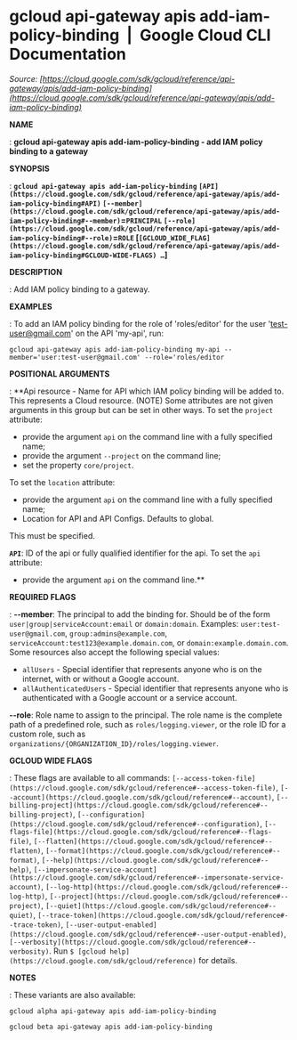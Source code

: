 # gcloud api-gateway apis add-iam-policy-binding  |  Google Cloud CLI Documentation

*Source: [https://cloud.google.com/sdk/gcloud/reference/api-gateway/apis/add-iam-policy-binding](https://cloud.google.com/sdk/gcloud/reference/api-gateway/apis/add-iam-policy-binding)*

**NAME**

: **gcloud api-gateway apis add-iam-policy-binding - add IAM policy binding to a gateway**

**SYNOPSIS**

: **`gcloud api-gateway apis add-iam-policy-binding` `[API](https://cloud.google.com/sdk/gcloud/reference/api-gateway/apis/add-iam-policy-binding#API)` `[--member](https://cloud.google.com/sdk/gcloud/reference/api-gateway/apis/add-iam-policy-binding#--member)`=`PRINCIPAL` `[--role](https://cloud.google.com/sdk/gcloud/reference/api-gateway/apis/add-iam-policy-binding#--role)`=`ROLE` [`[GCLOUD_WIDE_FLAG](https://cloud.google.com/sdk/gcloud/reference/api-gateway/apis/add-iam-policy-binding#GCLOUD-WIDE-FLAGS) …`]**

**DESCRIPTION**

: Add IAM policy binding to a gateway.

**EXAMPLES**

: To add an IAM policy binding for the role of 'roles/editor' for the user
'test-user@gmail.com' on the API 'my-api', run:

```
gcloud api-gateway apis add-iam-policy-binding my-api --member='user:test-user@gmail.com' --role='roles/editor
```

**POSITIONAL ARGUMENTS**

: **Api resource - Name for API which IAM policy binding will be added to. This
represents a Cloud resource. (NOTE) Some attributes are not given arguments in
this group but can be set in other ways.
To set the `project` attribute:

- provide the argument `api` on the command line with a fully specified
name;
- provide the argument `--project` on the command line;
- set the property `core/project`.

To set the `location` attribute:

- provide the argument `api` on the command line with a fully specified
name;
- Location for API and API Configs. Defaults to global.

This must be specified.

**`API`**:
ID of the api or fully qualified identifier for the api.
To set the `api` attribute:

- provide the argument `api` on the command line.**

**REQUIRED FLAGS**

: **--member**:
The principal to add the binding for. Should be of the form
`user|group|serviceAccount:email` or `domain:domain`.
Examples: `user:test-user@gmail.com`,
`group:admins@example.com`,
`serviceAccount:test123@example.domain.com`, or
`domain:example.domain.com`.
Some resources also accept the following special values:

- `allUsers` - Special identifier that represents anyone who is on the
internet, with or without a Google account.
- `allAuthenticatedUsers` - Special identifier that represents anyone
who is authenticated with a Google account or a service account.

**--role**:
Role name to assign to the principal. The role name is the complete path of a
predefined role, such as `roles/logging.viewer`, or the role ID for a
custom role, such as
`organizations/{ORGANIZATION_ID}/roles/logging.viewer`.

**GCLOUD WIDE FLAGS**

: These flags are available to all commands: `[--access-token-file](https://cloud.google.com/sdk/gcloud/reference#--access-token-file)`,
`[--account](https://cloud.google.com/sdk/gcloud/reference#--account)`, `[--billing-project](https://cloud.google.com/sdk/gcloud/reference#--billing-project)`,
`[--configuration](https://cloud.google.com/sdk/gcloud/reference#--configuration)`,
`[--flags-file](https://cloud.google.com/sdk/gcloud/reference#--flags-file)`,
`[--flatten](https://cloud.google.com/sdk/gcloud/reference#--flatten)`, `[--format](https://cloud.google.com/sdk/gcloud/reference#--format)`, `[--help](https://cloud.google.com/sdk/gcloud/reference#--help)`, `[--impersonate-service-account](https://cloud.google.com/sdk/gcloud/reference#--impersonate-service-account)`,
`[--log-http](https://cloud.google.com/sdk/gcloud/reference#--log-http)`,
`[--project](https://cloud.google.com/sdk/gcloud/reference#--project)`, `[--quiet](https://cloud.google.com/sdk/gcloud/reference#--quiet)`, `[--trace-token](https://cloud.google.com/sdk/gcloud/reference#--trace-token)`, `[--user-output-enabled](https://cloud.google.com/sdk/gcloud/reference#--user-output-enabled)`,
`[--verbosity](https://cloud.google.com/sdk/gcloud/reference#--verbosity)`.
Run `$ [gcloud help](https://cloud.google.com/sdk/gcloud/reference)` for details.

**NOTES**

: These variants are also available:

```
gcloud alpha api-gateway apis add-iam-policy-binding
```

```
gcloud beta api-gateway apis add-iam-policy-binding
```